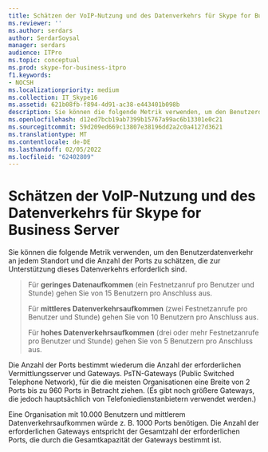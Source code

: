 ```yaml
---
title: Schätzen der VoIP-Nutzung und des Datenverkehrs für Skype for Business Server
ms.reviewer: ''
ms.author: serdars
author: SerdarSoysal
manager: serdars
audience: ITPro
ms.topic: conceptual
ms.prod: skype-for-business-itpro
f1.keywords:
- NOCSH
ms.localizationpriority: medium
ms.collection: IT_Skype16
ms.assetid: 621b08fb-f894-4d91-ac38-e443401b098b
description: Sie können die folgende Metrik verwenden, um den Benutzerdatenverkehr an jedem Standort und die Anzahl der Ports zu schätzen, die zur Unterstützung dieses Datenverkehrs erforderlich sind.
ms.openlocfilehash: d12ed7bcb19ab7399b15767a99ac6b13301e0c21
ms.sourcegitcommit: 59d209ed669c13807e38196dd2a2c0a4127d3621
ms.translationtype: MT
ms.contentlocale: de-DE
ms.lasthandoff: 02/05/2022
ms.locfileid: "62402809"
---
```

# <a name="estimating-voice-usage-and-traffic-for-skype-for-business-server"></a>Schätzen der VoIP-Nutzung und des Datenverkehrs für Skype for Business Server
 
Sie können die folgende Metrik verwenden, um den Benutzerdatenverkehr an jedem Standort und die Anzahl der Ports zu schätzen, die zur Unterstützung dieses Datenverkehrs erforderlich sind.
  
> Für **geringes Datenaufkommen** (ein Festnetzanruf pro Benutzer und Stunde) gehen Sie von 15 Benutzern pro Anschluss aus.
> 
> Für **mittleres Datenverkehrsaufkommen** (zwei Festnetzanrufe pro Benutzer und Stunde) gehen Sie von 10 Benutzern pro Anschluss aus.
> 
> Für **hohes Datenverkehrsaufkommen** (drei oder mehr Festnetzanrufe pro Benutzer und Stunde) gehen Sie von 5 Benutzern pro Anschluss aus.
    
Die Anzahl der Ports bestimmt wiederum die Anzahl der erforderlichen Vermittlungsserver und Gateways. PsTN-Gateways (Public Switched Telephone Network), für die die meisten Organisationen eine Breite von 2 Ports bis zu 960 Ports in Betracht ziehen. (Es gibt noch größere Gateways, die jedoch hauptsächlich von Telefoniedienstanbietern verwendet werden.)
  
Eine Organisation mit 10.000 Benutzern und mittlerem Datenverkehrsaufkommen würde z. B. 1000 Ports benötigen. Die Anzahl der erforderlichen Gateways entspricht der Gesamtzahl der erforderlichen Ports, die durch die Gesamtkapazität der Gateways bestimmt ist.
  

